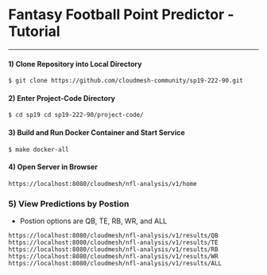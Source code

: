 
# Fantasy Football Point Predictor - Tutorial
---
#### 1) Clone Repository into Local Directory
```
$ git clone https://github.com/cloudmesh-community/sp19-222-90.git 
```
#### 2) Enter Project-Code Directory
```
$ cd sp19 cd sp19-222-90/project-code/
```

#### 3) Build and Run Docker Container and Start Service
```
$ make docker-all
```

#### 4) Open Server in Browser
```
https://localhost:8080/cloudmesh/nfl-analysis/v1/home
```

### 5) View Predictions by Postion
* Postion options are QB, TE, RB, WR, and ALL
```
https://localhost:8080/cloudmesh/nfl-analysis/v1/results/QB
https://localhost:8080/cloudmesh/nfl-analysis/v1/results/TE
https://localhost:8080/cloudmesh/nfl-analysis/v1/results/RB
https://localhost:8080/cloudmesh/nfl-analysis/v1/results/WR
https://localhost:8080/cloudmesh/nfl-analysis/v1/results/ALL
```
